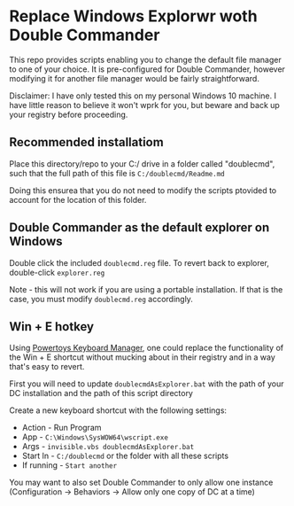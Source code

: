 
# Replace Windows Explorwr woth Double Commander
This repo provides scripts enabling you to change the default file manager to one of your choice. It is pre-configured for Double Commander, however modifying it for another file manager would be fairly straightforward.

Disclaimer: I have only tested this on my personal Windows 10 machine. I have little reason to believe it won't wprk for you, but beware and back up your registry before proceeding.

## Recommended installatiom
Place this directory/repo to your C:/ drive in a folder called "doublecmd", such that the full path of this file is `C:/doublecmd/Readme.md`

Doing this ensurea that you do not need to modify the scripts ptovided to account for the location of this folder.

## Double Commander as the default explorer on Windows
Double click the included `doublecmd.reg` file. To revert back to explorer, double-click `explorer.reg`

Note - this will not work if you are using a portable installation. If that is the case, you must modify `doublecmd.reg` accordingly.


## Win + E hotkey
Using [Powertoys Keyboard Manager](https://learn.microsoft.com/en-us/windows/powertoys/keyboard-manager), one could replace the functionality of the Win + E shortcut without mucking about in their registry and in a way that's easy to revert.

First you will need to update `doublecmdAsExplorer.bat` with the path of your DC installation and the path of this script directory

Create a new keyboard shortcut with the following settings:

- Action - Run Program
- App - `C:\Windows\SysWOW64\wscript.exe`
- Args - `invisible.vbs doublecmdAsExplorer.bat`
- Start In - `C:/doublecmd` or the folder with all these scripts
- If running - `Start another`


You may want to also set Double Commander to only allow one instance (Configuration -> Behaviors -> Allow only one copy of DC at a time)
